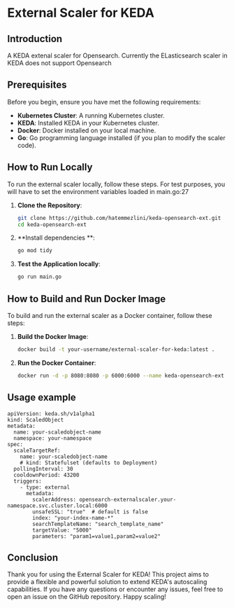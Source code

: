 # External Scaler for KEDA

## Introduction

A KEDA extenal scaler for Opensearch. Currently the ELasticsearch scaler in KEDA does not support Opensearch

## Prerequisites

Before you begin, ensure you have met the following requirements:

- **Kubernetes Cluster**: A running Kubernetes cluster.
- **KEDA**: Installed KEDA in your Kubernetes cluster.
- **Docker**: Docker installed on your local machine.
- **Go**: Go programming language installed (if you plan to modify the scaler code).

## How to Run Locally

To run the external scaler locally, follow these steps. For test purposes, you will have to set the environment variables loaded in main.go:27

1. **Clone the Repository**:
    ```bash
    git clone https://github.com/hatemmezlini/keda-opensearch-ext.git
    cd keda-opensearch-ext
    ```

2. **Install dependencies **:
    ```bash
    go mod tidy
    ```

3. **Test the Application locally**:
    ```bash
    go run main.go
    ```

## How to Build and Run Docker Image

To build and run the external scaler as a Docker container, follow these steps:

1. **Build the Docker Image**:
    ```bash
    docker build -t your-username/external-scaler-for-keda:latest .
    ```

2. **Run the Docker Container**:
    ```bash
    docker run -d -p 8080:8080 -p 6000:6000 --name keda-opensearch-ext -e OPENSEARCH_URL="http://localhost:9200" -e OPENSEARCH_USERNAME="keda" -e OPENSEARCH_PASSWORD="keda" opensearch-keda-externalscaler your-username/external-scaler-for-keda:latest
    ```

## Usage example
```
apiVersion: keda.sh/v1alpha1
kind: ScaledObject
metadata:
  name: your-scaledobject-name
  namespace: your-namespace
spec:
  scaleTargetRef:
    name: your-scaledobject-name
    # kind: Statefulset (defaults to Deployment)
  pollingInterval: 30
  cooldownPeriod: 43200
  triggers:
    - type: external
      metadata:
        scalerAddress: opensearch-externalscaler.your-namespace.svc.cluster.local:6000
        unsafeSSL: "true"  # default is false
        index: "your-index-name-*"
        searchTemplateName: "search_template_name"
        targetValue: "5000"
        parameters: "param1=value1,param2=value2"

```

## Conclusion

Thank you for using the External Scaler for KEDA! This project aims to provide a flexible and powerful solution to extend KEDA's autoscaling capabilities. If you have any questions or encounter any issues, feel free to open an issue on the GitHub repository. Happy scaling!
